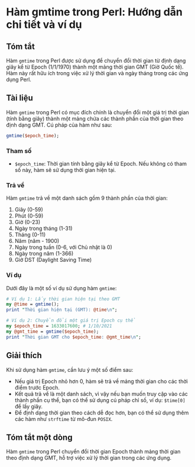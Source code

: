 <!--
Meta Description: # Hàm gmtime trong Perl: Hướng dẫn chi tiết và ví dụ ## Tóm tắt Hàm `gmtime` trong Perl được sử dụng để chuyển đổi thời gian từ định dạng giây kể từ E...
Meta Keywords: thời, gian, hàm, gmtime, trong
-->

# Hàm gmtime trong Perl: Hướng dẫn chi tiết và ví dụ

## Tóm tắt
Hàm `gmtime` trong Perl được sử dụng để chuyển đổi thời gian từ định dạng giây kể từ Epoch (1/1/1970) thành một mảng thời gian GMT (Giờ Quốc tế). Hàm này rất hữu ích trong việc xử lý thời gian và ngày tháng trong các ứng dụng Perl.

## Tài liệu
Hàm `gmtime` trong Perl có mục đích chính là chuyển đổi một giá trị thời gian (tính bằng giây) thành một mảng chứa các thành phần của thời gian theo định dạng GMT. Cú pháp của hàm như sau:

```perl
gmtime($epoch_time);
```

### Tham số
- `$epoch_time`: Thời gian tính bằng giây kể từ Epoch. Nếu không có tham số này, hàm sẽ sử dụng thời gian hiện tại.

### Trả về
Hàm `gmtime` trả về một danh sách gồm 9 thành phần của thời gian:
1. Giây (0-59)
2. Phút (0-59)
3. Giờ (0-23)
4. Ngày trong tháng (1-31)
5. Tháng (0-11)
6. Năm (năm - 1900)
7. Ngày trong tuần (0-6, với Chủ nhật là 0)
8. Ngày trong năm (1-366)
9. Giờ DST (Daylight Saving Time)

### Ví dụ
Dưới đây là một số ví dụ sử dụng hàm `gmtime`:

```perl
# Ví dụ 1: Lấy thời gian hiện tại theo GMT
my @time = gmtime();
print "Thời gian hiện tại (GMT): @time\n";

# Ví dụ 2: Chuyển đổi một giá trị Epoch cụ thể
my $epoch_time = 1633017600; # 1/10/2021
my @gmt_time = gmtime($epoch_time);
print "Thời gian GMT cho $epoch_time: @gmt_time\n";
```

## Giải thích
Khi sử dụng hàm `gmtime`, cần lưu ý một số điểm sau:

- Nếu giá trị Epoch nhỏ hơn 0, hàm sẽ trả về mảng thời gian cho các thời điểm trước Epoch.
- Kết quả trả về là một danh sách, vì vậy nếu bạn muốn truy cập vào các thành phần cụ thể, bạn có thể sử dụng cú pháp chỉ số, ví dụ: `$time[0]` để lấy giây.
- Để định dạng thời gian theo cách dễ đọc hơn, bạn có thể sử dụng thêm các hàm như `strftime` từ mô-đun `POSIX`.

## Tóm tắt một dòng
Hàm `gmtime` trong Perl chuyển đổi thời gian Epoch thành mảng thời gian theo định dạng GMT, hỗ trợ việc xử lý thời gian trong các ứng dụng.